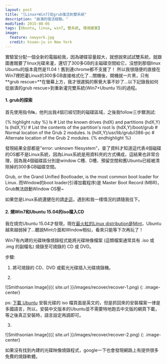 ```yaml
---
layout: post
title: "[Linux+Win7]從grub復活到雙系統"
description: "崩潰的復活經驗。"
modified: 2015-08-05
tags: [Ubuntu, linux, win7, 雙系統, 環境建置]
image:
  feature: newyork.jpg
  credit: hsuan-ju in New York
---
```


實驗室分配一個全新的電腦給我，因為硬碟容量超大，就想說來試試雙系統，就跟圖書館要了linux光碟來灌，還切了300多GB的主磁碟空間給它，沒想到那個linux Ubuntu的版本竟然是11.04！舊到連chrome都不支援了！ 所以我很隨便的直接在Win7裡把灌Linux的300多GB直接格式化了...關機後，開機就一片黑，只有**grub rescue>**在螢幕上方，我才很遲鈍的察覺大事不妙了...以下記錄我如何從崩潰的grub rescue>到重新灌完雙系統(Win7+Ubuntu 15)的過程。

#### 1. grub的探索

首先使用指令**ls**，他列出我4個已經切割的磁碟區域，之後我follow三步驟測試:

{% highlight ruby %}
ls                               # List the known drives (hdX) and partitions (hdX,Y)
ls (hdX,Y)/                      # List the contents of the partition's root
ls (hdX,Y)/boot/grub             # Normal location of the Grub 2 modules.
ls (hdX,Y)/usr/lib/grub/i386-pc  # Alternate location of the Grub 2 modules.
{% endhighlight %}

發現結果全部都是"error: unknown filesystem"，查了資料才知道這代表4個磁碟的OS都不是Linux系統，因為Linux系統是用資料夾的方式構成，這結果也非常合理，因為我4個磁碟區分別是window C槽、D槽、預留空間和舊Ubuntu已經被清除掉的300多GB磁碟空間。

Grub, or the Grand Unified Bootloader, is the most common boot loader for Linux.
而Window的boot loader(引導加載程序)是 Master Boot Record (MBR)，Grub無法啟動Window OS壓~

如果您是Linux系統還健在的請<a href="http://ubuntuforums.org/showthread.php?t=1599293">走這</a>，遇到和我一樣情況的請隨我往下。

#### 2. 燒Win7和Ubuntu 15.04的iso檔入CD

我在燒完Ubuntu 15.04才發現，現在<a href="http://distrowatch.com/dwres.php?resource=popularity">最火紅的Linux distribution是Mint</a>，Ubuntu越來越弱掉了...聽說Mint介面和Window相似，看來只能等下次再玩了！

Win7有內建的光碟映像燒錄程式能將光碟映像檔案 (這類檔案通常具有 .iso 或 .img 的副檔名) 燒錄至可燒錄的 CD 或 DVD。

步驟:

1. 將可燒錄的 CD、DVD 或藍光光碟插入光碟燒錄機。

2. 

![Smithsonian Image]({{ site.url }}/images/recover/recover-1.png)
{: .image-center}

ps: <a href="http://www.ubuntu.com/desktop/get-ubuntu/download">下載 Ubuntu</a> 安裝光碟的 iso 檔頁面是英文的，但是抓回來的安裝檔案一律是多國語言，所以，安裝中文版本的Ubuntu並不需要特地跑去中文版的網頁下載，等之後真正安裝時，語言設定再調即可。

3.

![Smithsonian Image]({{ site.url }}/images/recover/recover-2.png)
{: .image-center}

如果沒有找到內建的光碟映像燒錄程式，google一下也會發現網路上有提供很多免費的燒錄軟體。


